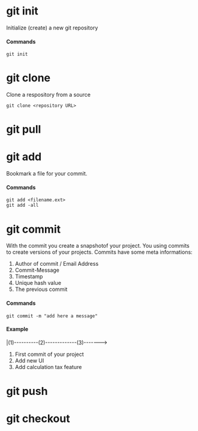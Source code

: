 # git init
Initialize (create) a new git repository 
#### Commands
	git init

# git clone
Clone a respository from a source

    git clone <repository URL>

# git pull
# git add
Bookmark a file for your commit.
#### Commands
	git add <filename.ext>
	git add -all
# git commit
With the commit you create a snapshotof your project. You using commits to create versions of your projects. Commits have some meta informations:
1. Author of commit / Email Address
2. Commit-Message
3. Timestamp
4. Unique hash value
5. The previous commit
#### Commands
	git commit -m "add here a message"
#### Example
|(1)----------(2)-------------(3)------->

1. First commit of your project
2. Add new UI
3. Add calculation tax feature
# git push
# git checkout
